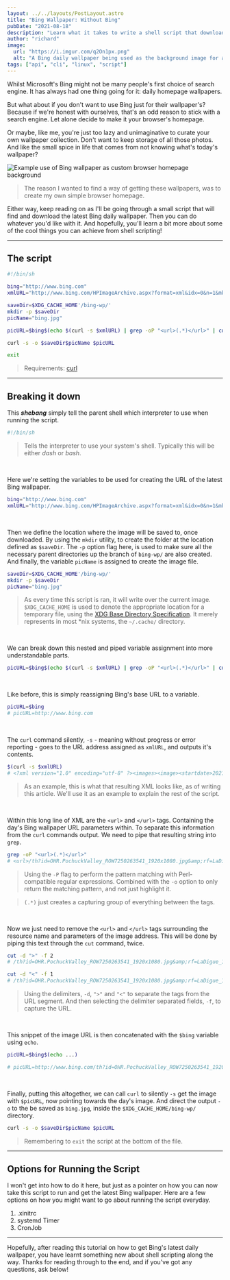 ```yaml
---
layout: ../../layouts/PostLayout.astro
title: "Bing Wallpaper: Without Bing"
pubDate: "2021-08-18"
description: "Learn what it takes to write a shell script that downloads the latest Bing Wallpaper.  Using the core *nix command-line utilities, such as; grep, cut, echo and mkdir, along with the curl."
author: "richard"
image:
  url: "https://i.imgur.com/q2On1px.png"
  alt: "A Bing daily wallpaper being used as the background image for a browser start page."
tags: ["api", "cli", "linux", "script"]
---
```

Whilst Microsoft's Bing might not be many people's first choice of search engine. It has always had one thing going for it: daily homepage wallpapers.

But what about if you don't want to use Bing just for their wallpaper's? Because if we're honest with ourselves, that's an odd reason to stick with a search engine. Let alone decide to make it your browser's homepage.

Or maybe, like me, you're just too lazy and unimaginative to curate your own wallpaper collection. Don't want to keep storage of all those photos. And like the small spice in life that comes from not knowing what's today's wallpaper?

![Example use of Bing wallpaper as custom browser homepage background](https://i.imgur.com/IVOVfSb.png)
> The reason I wanted to find a way of getting these wallpapers, was to create my own simple browser homepage.

Either way, keep reading on as I'll be going through a small script that will find and download the latest Bing daily wallpaper. Then you can do whatever you'd like with it. And hopefully, you'll learn a bit more about some of the cool things you can achieve from shell scripting!

---

## The script

```sh
#!/bin/sh

bing="http://www.bing.com"
xmlURL="http://www.bing.com/HPImageArchive.aspx?format=xml&idx=0&n=1&mkt=en-WW"

saveDir=$XDG_CACHE_HOME'/bing-wp/'
mkdir -p $saveDir
picName="bing.jpg"

picURL=$bing$(echo $(curl -s $xmlURL) | grep -oP "<url>(.*)</url>" | cut -d | ">" -f 2 | cut -d "<" -f 1)

curl -s -o $saveDir$picName $picURL

exit
```

> Requirements: [curl](https://curl.se/download.html)

---

## Breaking it down

This **_shebang_** simply tell the parent shell which interpreter to use when running the script.

```sh
#!/bin/sh
```

> Tells the interpreter to use your system's shell. Typically this will be either *dash* or *bash*.

<br>

Here we're setting the variables to be used for creating the URL of the latest Bing wallpaper.

```sh
bing="http://www.bing.com"
xmlURL="http://www.bing.com/HPImageArchive.aspx?format=xml&idx=0&n=1&mkt=en-WW"
```

<br>

Then we define the location where the image will be saved to, once downloaded. By using the `mkdir` utility, to create the folder at the location defined as `$saveDir`. The `-p` option flag here, is used to make sure all the necessary parent directories up the branch of `bing-wp/` are also created. And finally, the variable `picName` is assigned to create the image file.

```sh
saveDir=$XDG_CACHE_HOME'/bing-wp/'
mkdir -p $saveDir
picName="bing.jpg"
```

> As every time this script is ran, it will write over the current image. `$XDG_CACHE_HOME` is used to denote the appropriate location for a temporary file, using the [XDG Base Directory Specification](https://specifications.freedesktop.org/basedir-spec/basedir-spec-latest.html). It merely represents in most *nix systems, the `~/.cache/` directory.

<br>

We can break down this nested and piped variable assignment into more understandable parts.

```sh
picURL=$bing$(echo $(curl -s $xmlURL) | grep -oP "<url>(.*)</url>" | cut -d ">" -f 2 | cut -d "<" -f 1)
```

<br>

Like before, this is simply reassigning Bing's base URL to a variable.

```sh
picURL=$bing
# picURL=http://www.bing.com
```

<br>

The `curl` command silently, `-s` - meaning without progress or error reporting - goes to the URL address assigned as `xmlURL`, and outputs it's contents.

```sh
$(curl -s $xmlURL)
# <?xml version="1.0" encoding="utf-8" ?><images><image><startdate>20210817</startdate><fullstartdate>202108170000</fullstartdate><enddate>20210818</enddate><url>/th?id=OHR.PochuckValley_ROW7250263541_1920x1080.jpg&amp;rf=LaDigue_1920x1080.jpg&amp;pid=hp</url><urlBase>/th?id=OHR.PochuckValley_ROW7250263541</urlBase><copyright>Stairway to Heaven trail, Wawayanda State Park, New Jersey, USA (© Leembe/Getty Images)</copyright><copyrightlink>https://www.bing.com/search?q=wawayanda+state+park+new+jersey&amp;form=hpcapt</copyrightlink><headline>Info</headline><drk>1</drk><top>1</top><bot>1</bot><hotspots></hotspots></image><tooltips><loadMessage><message>Loading...</message></loadMessage><previousImage><text>Previous image</text></previousImage><nextImage><text>Next image</text></nextImage><play><text>Play video</text></play><pause><text>Pause video</text></pause></tooltips></images>
```

> As an example, this is what that resulting XML looks like, as of writing this article. We'll use it as an example to explain the rest of the script.

<br>

Within this long line of XML are the `<url>` and `</url>` tags. Containing the day's Bing wallpaper URL parameters within. To separate this information from the `curl` commands output. We need to pipe that resulting string into `grep`.

```sh
grep -oP "<url>(.*)</url>"
# <url>/th?id=OHR.PochuckValley_ROW7250263541_1920x1080.jpg&amp;rf=LaDigue_1920x1080.jpg&amp;pid=hp</url>
```

> Using the `-P` flag to perform the pattern matching with Perl-compatible regular expressions. Combined with the `-o` option to only return the matching pattern, and not just highlight it.

> `(.*)` just creates a capturing group of everything between the tags.

<br>

Now we just need to remove the `<url>` and `</url>` tags surrounding the resource name and parameters of the image address. This will be done by piping this text through the `cut` command, twice.

```sh
cut -d ">" -f 2
# /th?id=OHR.PochuckValley_ROW7250263541_1920x1080.jpg&amp;rf=LaDigue_1920x1080.jpg&amp;pid=hp</url
```

```sh
cut -d "<" -f 1
# /th?id=OHR.PochuckValley_ROW7250263541_1920x1080.jpg&amp;rf=LaDigue_1920x1080.jpg&amp;pid=hp
```

> Using the delimiters, `-d`, `">"` and `"<"` to separate the tags from the URL segment. And then selecting the delimiter separated fields, `-f`, to capture the URL.

<br>

This snippet of the image URL is then concatenated with the `$bing` variable using `echo`. 

```sh
picURL=$bing$(echo ...)

# picURL=http://www.bing.com/th?id=OHR.PochuckValley_ROW7250263541_1920x1080.jpg&amp;rf=LaDigue_1920x1080.jpg&amp;pid=hp
```

<br>

Finally, putting this altogether, we can call `curl` to silently `-s` get the image with `$picURL`, now pointing towards the day's image. And direct the output `-o` to the be saved as `bing.jpg`, inside the `$XDG_CACHE_HOME/bing-wp/` directory.

```sh
curl -s -o $saveDir$picName $picURL
```

> Remembering to `exit` the script at the bottom of the file.

---

## Options for Running the Script

I won't get into how to do it here, but just as a pointer on how you can now take this script to run and get the latest Bing wallpaper. Here are a few options on how you might want to go about running the script everyday.

1. .xinitrc
2. systemd Timer
3. CronJob

---

Hopefully, after reading this tutorial on how to get Bing's latest daily wallpaper, you have learnt something new about shell scripting along the way. Thanks for reading through to the end, and if you've got any questions, ask below!